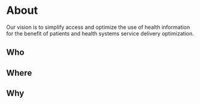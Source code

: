 # About

Our vision is to simplify access and optimize the use of health information for the benefit of patients and health systems service delivery optimization.

## Who

## Where

## Why